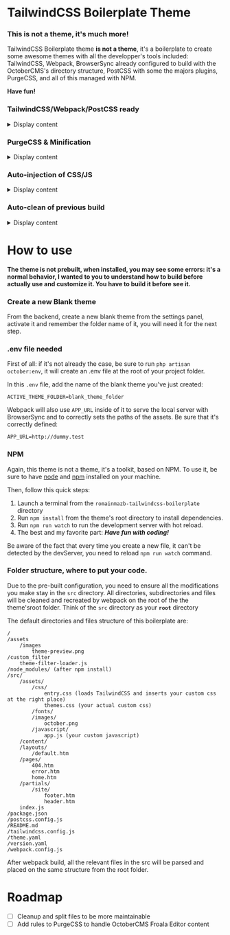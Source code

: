 TailwindCSS Boilerplate Theme
=============================

### This is not a theme, it's much more!

TailwindCSS Boilerplate theme **is not a theme**, it's a boilerplate to create some awesome themes with all the developper's tools included: TailwindCSS, Webpack, BrowserSync already configured to build with the OctoberCMS's directory structure, PostCSS with some the majors plugins, PurgeCSS, and all of this managed with NPM.

**Have fun!**

### TailwindCSS/Webpack/PostCSS ready
<details><summary>Display content</summary>
TailwindCSS, Webpack and PostCSS is already installed and pre-configured to work together. Each configuration file is pre-built but customizable.

This boilerplate comes with webpack and fully customised `webpack.config.js` file for OctoberCMS to manage all your assets: css, javascript, images, fonts and also all your template files: **Webpack will walk through all your directories and subdirectories** present in your theme folder to compile the .htm, .html and .txt files to catch all the assets dependencies you may have added in them!

PostCSS is the prepocessor of this boilerplate with the most used plugins. Feel free to add the plugins you want into the `postcss.config.js`
</details>

### PurgeCSS & Minification
<details><summary>Display content</summary>
To ensure the optimization of your final theme, all unused CSS will be removed with PurgeCSS, and all the JS and CSS files will be minified.
Be aware that to not slow down the watch process, the purge and minification happen only on the `npm run build` process
</details>

### Auto-injection of CSS/JS
<details><summary>Display content</summary>
**All the files presents in the layouts directory** will **receive the CSS/JS** due to the Webpack auto-injection and a special rule for this directory.
</details>

### Auto-clean of previous build
<details><summary>Display content</summary>
This boilerplate uses `clean-webpack-plugin` to ensure you don't have any useless files in your theme folder. Your files is cleaned on every modifications webpack makes.
</details>

How to use
==========

**The theme is not prebuilt, when installed, you may see some errors: it's a normal behavior, I wanted to you to understand how to build before actually use and customize it.
You have to build it before see it.**

### Create a new Blank theme
From the backend, create a new blank theme from the settings panel, activate it and remember the folder name of it, you will need it for the next step.

### .env file needed
First of all: if it's not already the case, be sure to run `php artisan october:env`, it will create an .env file at the root of your project folder.

In this `.env` file, add the name of the blank theme you've just created:
```dotenv
ACTIVE_THEME_FOLDER=blank_theme_folder
```
Webpack will also use `APP_URL` inside of it to serve the local server with BrowserSync and to correctly sets the paths of the assets. Be sure that it's correctly defined:
```dotenv
APP_URL=http://dummy.test
```

### NPM
Again, this theme is not a theme, it's a toolkit, based on NPM. To use it, be sure to have [node](https://github.com/nodejs/node) and [npm](https://github.com/npm/cli) installed on your machine.

Then, follow this quick steps:

1. Launch a terminal from the `romainmazb-tailwindcss-boilerplate` directory
2. Run `npm install` from the theme's root directory to install dependencies.
3. Run `npm run watch` to run the development server with hot reload.
4. The best and my favorite part: ***Have fun with coding!***

Be aware of the fact that every time you create a new file, it can't be detected by the devServer, you need to reload `npm run watch` command.

### Folder structure, where to put your code.
Due to the pre-built configuration, you need to ensure all the modifications you make stay in the `src` directory. All directories, subdirectories and files will be cleaned and recreated by webpack on the root of the the theme'sroot folder. Think of the `src` directory as your **`root`** directory

The default directories and files structure of this boilerplate are:
```
/
/assets
    /images
        theme-preview.png
/custom_filter
    theme-filter-loader.js
/node_modules/ (after npm install)
/src/
    /assets/
        /css/
            entry.css (loads TailwindCSS and inserts your custom css at the right place)
            themes.css (your actual custom css)
        /fonts/
        /images/
            october.png
        /javascript/
            app.js (your custom javascript)
    /content/
    /layouts/
        /default.htm
    /pages/
        404.htm
        error.htm
        home.htm
    /partials/
        /site/
            footer.htm
            header.htm
    index.js
/package.json
/postcss.config.js
/README.md
/tailwindcss.config.js
/theme.yaml
/version.yaml
/webpack.config.js
```

After webpack build, all the relevant files in the src will be parsed and placed on the same structure from the root folder.

Roadmap
==========
* [ ] Cleanup and split files to be more maintainable
* [ ] Add rules to PurgeCSS to handle OctoberCMS Froala Editor content
